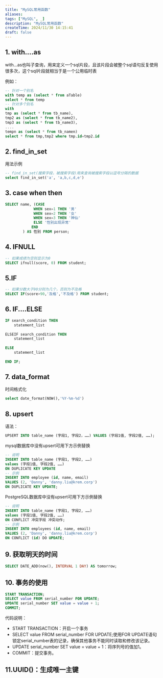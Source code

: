 ```yaml
---
title: "MySQL常用函数"
aliases: 
tags: ["MySQL", _]
description: "MySQL常用函数"
createTime: 2024/11/30 14:15:41
draft: false
---
```



## 1. with....as

with...as也叫子查询，用来定义一个sql片段，且该片段会被整个sql语句反复使用很多次，这个sql片段就相当于是一个公用临时表

例如：

```sql
-- 针对一个别名
with temp as (select * from aTable)
select * from temp
-- 针对多个别名
with
tmp as (select * from tb_name),
tmp2 as (select * from tb_name2),
tmp3 as (select * from tb_name3),
....
tempn as (select * from tb_namen)
select * from tmp,tmp2 where tmp.id=tmp2.id
```

## 2. find_in_set

用法示例

```sql
-- find_in_set(搜索字段，被搜索字段)用来查询被搜索字段以逗号分隔的数据
select find_in_set('a', 'a,b,c,d,e')
```

## 3. case  when  then

```sql
SELECT name, (CASE
             WHEN sex=1 THEN '男'
             WHEN sex=2 THEN '女'
             WHEN sex=3 THEN '神仙'
             ELSE '性别出现异常'
            END
        ) AS 性别 FROM person;
```

## 4. IFNULL

```SQL
-- 如果成绩为空则显示为0
SELECT ifnull(score, 0) FROM student;
```

## 5.IF

```SQL
-- 如果分数大于90分则为几个，否则为不及格
SELECT IF(score>90,'及格','不及格') FROM student;
```

## 6. IF....ELSE

```SQL
IF search_condition THEN
	statement_list
 
ELSEIF search_condition THEN
	statement_list
 
ELSE
	statement_list
 
END IF;
```

## 7. data_format

时间格式化

```sql
select date_format(NOW(),'%Y-%m-%d') 
```

## 8. upsert

语法：

```sql
UPSERT INTO table_name (字段1, 字段2，……) VALUES (字段1值, 字段2值, ……);
```



mysql数据库中没有upsert可用下方示例替换

```sql
-- 说明
INSERT INTO table_name (字段1, 字段2, ……)
values (字段1值, 字段2值, ……)
ON DUPLICATE KEY UPDATE
-- 示例
INSERT INTO employee (id, name, email) 
VALUES (2, 'Danny', 'danny.liu@krem.corp')
ON DUPLICATE KEY UPDATE;
```



PostgreSQL数据库中没有upsert可用下方示例替换

```sql
-- 说明
INSERT INTO table_name (字段1, 字段2, ……)
values (字段1值, 字段2值, ……)
ON CONFLICT 冲突字段 冲突动作;
-- 示例
INSERT INTO employees (id, name, email) 
VALUES (2, 'Danny', 'danny.liu@krem.corp')
ON CONFLICT (id) DO UPDATE;
```

## 9. 获取明天的时间

```sql
SELECT DATE_ADD(now(), INTERVAL 1 DAY) AS tomorrow;
```

## 10. 事务的使用

```sql
START TRANSACTION;
SELECT value FROM serial_number FOR UPDATE;
UPDATE serial_number SET value = value + 1;
COMMIT;
```

代码说明：

+ START TRANSACTION：开启一个事务
+ SELECT value FROM serial_number FOR UPDATE;使用FOR UPDATE语句锁定serial_number表的记录，确保其他事务不能同时读取和修改该记录。
+ UPDATE serial_number SET value = value + 1：将序列号的值加1。
+ COMMIT：提交事务。

## 11.UUID()：生成唯一主键
